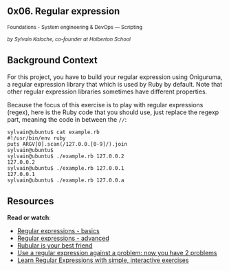<article class="">

<div id="jigsaw-shortcut-lists">

</div>

<h1 class="gap">0x06. Regular expression</h1>

<div id="project_id" style="display: none" data-project-id="78"></div>

<p class="sm-gap">
<small>
<i class="fa fa-folder-open"></i>
Foundations - System engineering &amp; DevOps ― Scripting
</small>
</p>

<p>
<em>
<small>
<i class="fa fa-user"></i> by Sylvain Kalache, co-founder at Holberton School
</small>
</em>
</p>

<article id="description" class="gap formatted-content">
<h2>Background Context</h2>

<p>For this project, you have to build your regular expression using Oniguruma, a regular expression library that which is used by Ruby by default. Note that other regular expression libraries sometimes have different properties.</p>

<p>Because the focus of this exercise is to play with regular expressions (regex), here is the Ruby code that you should use, just replace the regexp part, meaning the code in between the <code>//</code>:</p>

<pre><code>sylvain@ubuntu$ cat example.rb
#!/usr/bin/env ruby
puts ARGV[0].scan(/127.0.0.[0-9]/).join
sylvain@ubuntu$
sylvain@ubuntu$ ./example.rb 127.0.0.2
127.0.0.2
sylvain@ubuntu$ ./example.rb 127.0.0.1
127.0.0.1
sylvain@ubuntu$ ./example.rb 127.0.0.a
</code></pre>

<h2>Resources</h2>

<p><strong>Read or watch</strong>:</p>

<ul>
<li><a href="https://www.slideshare.net/neha_jain/introducing-regular-expressions" title="Regular expressions - basics" target="_blank">Regular expressions - basics</a> </li>
<li><a href="https://www.slideshare.net/neha_jain/advanced-regular-expressions-80296518" title="Regular expressions - advanced" target="_blank">Regular expressions - advanced</a> </li>
<li><a href="https://rubular.com/" title="Rubular is your best friend" target="_blank">Rubular is your best friend</a> </li>
<li><a href="https://blog.codinghorror.com/regular-expressions-now-you-have-two-problems/" title="Use a regular expression against a problem: now you have 2 problems" target="_blank">Use a regular expression against a problem: now you have 2 problems</a> </li>
<li><a href="https://regexone.com/" title="Learn Regular Expressions with simple, interactive exercises" target="_blank">Learn Regular Expressions with simple, interactive exercises</a> </li>
</ul>

</article>

